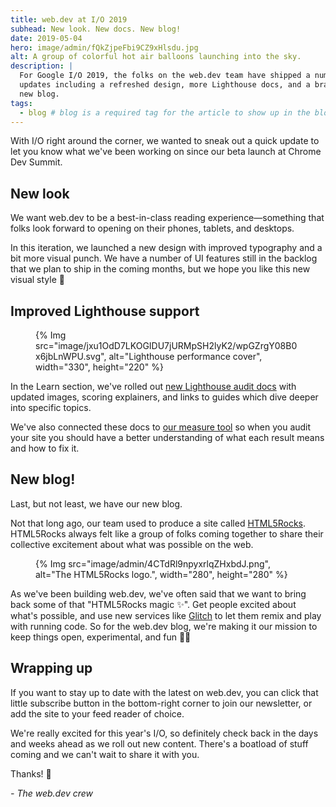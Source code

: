 ```yaml
---
title: web.dev at I/O 2019
subhead: New look. New docs. New blog!
date: 2019-05-04
hero: image/admin/fQkZjpeFbi9CZ9xHlsdu.jpg
alt: A group of colorful hot air balloons launching into the sky.
description: |
  For Google I/O 2019, the folks on the web.dev team have shipped a number of
  updates including a refreshed design, more Lighthouse docs, and a brand
  new blog.
tags:
  - blog # blog is a required tag for the article to show up in the blog.
---
```


With I/O right around the corner, we wanted to sneak out a quick update to let
you know what we've been working on since our beta launch at Chrome Dev Summit.

## New look

We want web.dev to be a best-in-class reading experience—something that folks
look forward to opening on their phones, tablets, and desktops.

In this iteration, we launched a new design with improved typography and a bit
more visual punch. We have a number of UI features still in the backlog that we
plan to ship in the coming months, but we hope you like this new visual style 💅

## Improved Lighthouse support

<figure data-float="right">
  {% Img src="image/jxu1OdD7LKOGIDU7jURMpSH2lyK2/wpGZrgY08B0x6jbLnWPU.svg", alt="Lighthouse performance cover", width="330", height="220" %}
</figure>

In the Learn section, we've rolled out
[new Lighthouse audit docs](/learn#lighthouse) with updated
images, scoring explainers, and links to guides which dive deeper into specific
topics.

We've also connected these docs to [our measure tool](/measure) so when you
audit your site you should have a better understanding of what each result
means and how to fix it.

## New blog!

Last, but not least, we have our new blog.

Not that long ago, our team used to produce a site called
[HTML5Rocks](https://www.html5rocks.com). HTML5Rocks always felt like a group of
folks coming together to share their collective excitement about what was
possible on the web.

<figure data-float="right">
  {% Img src="image/admin/4CTdRl9npyxrlqZHxbdJ.png", alt="The HTML5Rocks logo.", width="280", height="280" %}
</figure>

As we've been building web.dev, we've often said that we want to bring back some
of that "HTML5Rocks magic ✨". Get people excited about what's possible, and use
new services like [Glitch](https://glitch.com) to let them remix and play with
running code. So for the web.dev blog, we're making it our mission to keep
things open, experimental, and fun 👩‍🔬

## Wrapping up

If you want to stay up to date with the latest on web.dev, you can click that
little subscribe button in the bottom-right corner to join our newsletter, or
add the site to your feed reader of choice.

We're really excited for this year's I/O, so definitely check back in the days
and weeks ahead as we roll out new content. There's a boatload of stuff coming
and we can't wait to share it with you.

Thanks! 👋

_- The web.dev crew_
